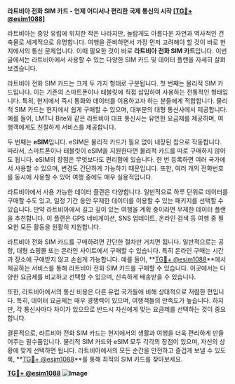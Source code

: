 **라트비아 전화 SIM 카드 - 언제 어디서나 편리한 국제 통신의 시작 [[TG💪+ @esim1088](https://t.me/s/esim1088)]**

라트비아는 중앙 유럽에 위치한 작은 나라지만, 놀랍게도 아름다운 자연과 역사적인 건축물로 세계적으로 유명합니다. 여행을 준비하면서 가장 먼저 고려해야 할 것이 바로 현지에서의 통신 문제입니다. 이때 필요한 것이 바로 **라트비아 전화 SIM 카드**입니다. 이번 글에서는 라트비아에서 사용할 수 있는 다양한 SIM 카드 및 데이터 플랜을 자세히 살펴보겠습니다.

라트비아 전화 SIM 카드는 크게 두 가지 형태로 구분됩니다. 첫 번째는 물리적 SIM 카드입니다. 이는 기존의 스마트폰이나 태블릿에 직접 삽입하여 사용하는 전통적인 형태입니다. 특히, 현지에서 즉시 통화와 데이터를 이용하고자 하는 분들에게 적합합니다. 물리적 SIM 카드는 현지에서 쉽게 구매할 수 있으며, 대부분의 대형 통신사에서 제공합니다. 예를 들어, LMT나 Bite와 같은 라트비아 대표 통신사는 유연한 요금제를 제공하며, 여행객에게도 친절하게 서비스를 제공합니다.

두 번째는 **eSIM**입니다. eSIM은 물리적 카드가 필요 없이 내장된 칩으로 작동합니다. 따라서, 스마트폰이나 태블릿이 eSIM을 지원한다면 물리적 카드를 따로 구매하지 않아도 됩니다. eSIM의 장점은 무엇보다도 편리함에 있습니다. 한 번 등록하면 여러 국가에서 사용할 수 있으며, 변경도 간단하게 가능하기 때문입니다. 또한, 여러 개의 전화번호를 동시에 사용할 수 있어 여행 중에도 매우 실용적입니다.

라트비아에서 사용 가능한 데이터 플랜은 다양합니다. 일반적으로 하루 단위로 데이터를 구매할 수도 있고, 일정 기간 동안 무제한 데이터를 이용할 수 있는 패키지를 선택할 수 있습니다. 만약 라트비아에서 길고 깊이 있는 여행을 계획 중이라면 무제한 데이터 플랜을 추천합니다. 이 플랜은 GPS 네비게이션, SNS 업데이트, 온라인 검색 등 여행 중 필요한 모든 활동을 원활히 지원합니다.

라트비아 전화 SIM 카드를 구매하려면 간단한 절차만 거치면 됩니다. 일반적으로는 공항, 대형 쇼핑몰 또는 온라인 사이트에서 구매할 수 있습니다. 특히 온라인 구매는 시간과 장소에 구애받지 않고 손쉽게 가능합니다. 예를 들어, **[TG💪+ @esim1088](https://t.me/s/esim1088)**에서 제공하는 서비스를 통해 라트비아 전화 SIM 카드를 구매할 수 있습니다. 이곳에서는 다양한 요금제를 비교하고 선택할 수 있으며, 신속하게 배송받을 수 있습니다.

또한, 라트비아에서의 통신 비용은 다른 유럽 국가들에 비해 상대적으로 저렴한 편입니다. 특히, 데이터 요금제는 매우 경쟁력이 있으며, 여행객들의 만족도가 높습니다. 하지만, 각 통신사마다 차이가 있으므로 반드시 자신에게 맞는 요금제를 선택하는 것이 중요합니다.

결론적으로, 라트비아 전화 SIM 카드는 현지에서의 생활과 여행을 더욱 편리하게 만들어주는 필수품입니다. 물리적 SIM 카드와 eSIM 모두 각각의 장점이 있으며, 자신의 상황에 맞게 선택하면 됩니다. 라트비아에서의 모든 순간을 안전하고 즐겁게 보낼 수 있도록, **[TG💪+ @esim1088](https://t.me/s/esim1088)**를 통해 최적의 SIM 카드를 찾아보세요.

**[TG💪+ @esim1088](https://t.me/s/esim1088) ![Image](https://i.postimg.cc/Y0z9fWf4/image.png)**